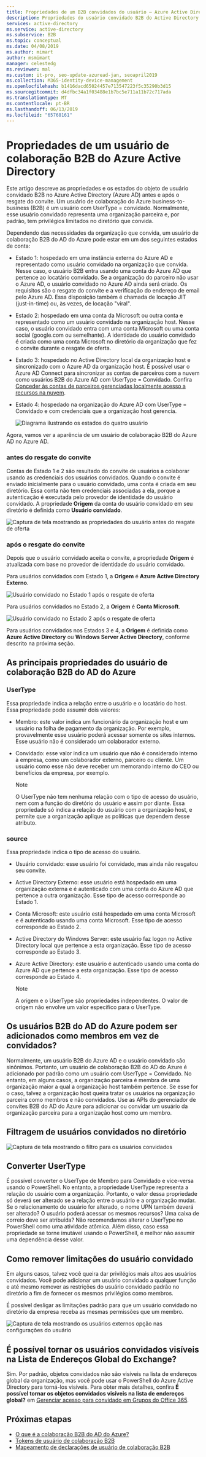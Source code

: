 ```yaml
---
title: Propriedades de um B2B convidados do usuário – Azure Active Directory | Microsoft Docs
description: Propriedades do usuário convidado B2B do Active Directory e estados antes e após o resgate do convite do Azure
services: active-directory
ms.service: active-directory
ms.subservice: B2B
ms.topic: conceptual
ms.date: 04/08/2019
ms.author: mimart
author: msmimart
manager: celestedg
ms.reviewer: mal
ms.custom: it-pro, seo-update-azuread-jan, seoapril2019
ms.collection: M365-identity-device-management
ms.openlocfilehash: b1416dacd65024457e713547223f5c35290b3d15
ms.sourcegitcommit: d4dfbc34a1f03488e1b7bc5e711a11b72c717ada
ms.translationtype: MT
ms.contentlocale: pt-BR
ms.lasthandoff: 06/13/2019
ms.locfileid: "65768161"
---
```

# <a name="properties-of-an-azure-active-directory-b2b-collaboration-user"></a>Propriedades de um usuário de colaboração B2B do Azure Active Directory

Este artigo descreve as propriedades e os estados do objeto de usuário convidado B2B no Azure Active Directory (Azure AD) antes e após o resgate do convite. Um usuário de colaboração do Azure business-to-business (B2B) é um usuário com UserType = convidado. Normalmente, esse usuário convidado representa uma organização parceira e, por padrão, tem privilégios limitados no diretório que convida.

Dependendo das necessidades da organização que convida, um usuário de colaboração B2B do AD do Azure pode estar em um dos seguintes estados de conta:

- Estado 1: hospedado em uma instância externa do Azure AD e representado como usuário convidado na organização que convida. Nesse caso, o usuário B2B entra usando uma conta do Azure AD que pertence ao locatário convidado. Se a organização do parceiro não usar o Azure AD, o usuário convidado no Azure AD ainda será criado. Os requisitos são o resgate do convite e a verificação do endereço de email pelo Azure AD. Essa disposição também é chamada de locação JIT (just-in-time) ou, às vezes, de locação "viral".

- Estado 2: hospedado em uma conta da Microsoft ou outra conta e representado como um usuário convidado na organização host. Nesse caso, o usuário convidado entra com uma conta Microsoft ou uma conta social (google.com ou semelhante). A identidade do usuário convidado é criada como uma conta Microsoft no diretório da organização que fez o convite durante o resgate de oferta.

- Estado 3: hospedado no Active Directory local da organização host e sincronizado com o Azure AD da organização host. É possível usar o Azure AD Connect para sincronizar as contas de parceiros com a nuvem como usuários B2B do Azure AD com UserType = Convidado. Confira [Conceder às contas de parceiros gerenciadas localmente acesso a recursos na nuvem](hybrid-on-premises-to-cloud.md).

- Estado 4: hospedado na organização do Azure AD com UserType = Convidado e com credenciais que a organização host gerencia.

  ![Diagrama ilustrando os estados do quatro usuário](media/user-properties/redemption-diagram.png)


Agora, vamos ver a aparência de um usuário de colaboração B2B do Azure AD no Azure AD.

### <a name="before-invitation-redemption"></a>antes do resgate do convite

Contas de Estado 1 e 2 são resultado do convite de usuários a colaborar usando as credenciais dos usuários convidados. Quando o convite é enviado inicialmente para o usuário convidado, uma conta é criada em seu diretório. Essa conta não tem credenciais associadas a ela, porque a autenticação é executada pelo provedor de identidade do usuário convidado. A propriedade **Origem** da conta do usuário convidado em seu diretório é definida como **Usuário convidado**. 

![Captura de tela mostrando as propriedades do usuário antes do resgate de oferta](media/user-properties/before-redemption.png)

### <a name="after-invitation-redemption"></a>após o resgate do convite

Depois que o usuário convidado aceita o convite, a propriedade **Origem** é atualizada com base no provedor de identidade do usuário convidado.

Para usuários convidados com Estado 1, a **Origem** é **Azure Active Directory Externo**.

![Usuário convidado no Estado 1 após o resgate de oferta](media/user-properties/after-redemption-state1.png)

Para usuários convidados no Estado 2, a **Origem** é **Conta Microsoft**.

![Usuário convidado no Estado 2 após o resgate de oferta](media/user-properties/after-redemption-state2.png)

Para usuários convidados nos Estados 3 e 4, a **Origem** é definida como **Azure Active Directory** ou **Windows Server Active Directory**, conforme descrito na próxima seção.

## <a name="key-properties-of-the-azure-ad-b2b-collaboration-user"></a>As principais propriedades do usuário de colaboração B2B do AD do Azure
### <a name="usertype"></a>UserType
Essa propriedade indica a relação entre o usuário e o locatário do host. Essa propriedade pode assumir dois valores:
- Membro: este valor indica um funcionário da organização host e um usuário na folha de pagamento da organização. Por exemplo, provavelmente esse usuário poderá acessar somente os sites internos. Esse usuário não é considerado um colaborador externo.

- Convidado: esse valor indica um usuário que não é considerado interno à empresa, como um colaborador externo, parceiro ou cliente. Um usuário como esse não deve receber um memorando interno do CEO ou benefícios da empresa, por exemplo.

  > [!NOTE]
  > O UserType não tem nenhuma relação com o tipo de acesso do usuário, nem com a função do diretório do usuário e assim por diante. Essa propriedade só indica a relação do usuário com a organização host, e permite que a organização aplique as políticas que dependem desse atributo.

### <a name="source"></a>source
Essa propriedade indica o tipo de acesso do usuário.

- Usuário convidado: esse usuário foi convidado, mas ainda não resgatou seu convite.

- Active Directory Externo: esse usuário está hospedado em uma organização externa e é autenticado com uma conta do Azure AD que pertence a outra organização. Esse tipo de acesso corresponde ao Estado 1.

- Conta Microsoft: este usuário está hospedado em uma conta Microsoft e é autenticado usando uma conta Microsoft. Esse tipo de acesso corresponde ao Estado 2.

- Active Directory do Windows Server: este usuário faz logon no Active Directory local que pertence a esta organização. Esse tipo de acesso corresponde ao Estado 3.

- Azure Active Directory: este usuário é autenticado usando uma conta do Azure AD que pertence a esta organização. Esse tipo de acesso corresponde ao Estado 4.
  > [!NOTE]
  > A origem e o UserType são propriedades independentes. O valor de origem não envolve um valor específico para o UserType.

## <a name="can-azure-ad-b2b-users-be-added-as-members-instead-of-guests"></a>Os usuários B2B do AD do Azure podem ser adicionados como membros em vez de convidados?
Normalmente, um usuário B2B do Azure AD e o usuário convidado são sinônimos. Portanto, um usuário de colaboração B2B do AD do Azure é adicionado por padrão como um usuário com UserType = Convidado. No entanto, em alguns casos, a organização parceira é membra de uma organização maior a qual a organização host também pertence. Se esse for o caso, talvez a organização host queira tratar os usuários na organização parceira como membros e não convidados. Use as APIs do gerenciador de convites B2B do AD do Azure para adicionar ou convidar um usuário da organização parceira para a organização host como um membro.

## <a name="filter-for-guest-users-in-the-directory"></a>Filtragem de usuários convidados no diretório

![Captura de tela mostrando o filtro para os usuários convidados](media/user-properties/filter-guest-users.png)

## <a name="convert-usertype"></a>Converter UserType
É possível converter o UserType de Membro para Convidado e vice-versa usando o PowerShell. No entanto, a propriedade UserType representa a relação do usuário com a organização. Portanto, o valor dessa propriedade só deverá ser alterado se a relação entre o usuário e a organização mudar. Se o relacionamento do usuário for alterado, o nome UPN também deverá ser alterado? O usuário poderá acessar os mesmos recursos? Uma caixa de correio deve ser atribuída? Não recomendamos alterar o UserType no PowerShell como uma atividade atômica. Além disso, caso essa propriedade se torne imutável usando o PowerShell, é melhor não assumir uma dependência desse valor.

## <a name="remove-guest-user-limitations"></a>Como remover limitações do usuário convidado
Em alguns casos, talvez você queira dar privilégios mais altos aos usuários convidados. Você pode adicionar um usuário convidado a qualquer função e até mesmo remover as restrições do usuário convidado padrão no diretório a fim de fornecer os mesmos privilégios como membros.

É possível desligar as limitações padrão para que um usuário convidado no diretório da empresa receba as mesmas permissões que um membro.

![Captura de tela mostrando os usuários externos opção nas configurações do usuário](media/user-properties/remove-guest-limitations.png)

## <a name="can-i-make-guest-users-visible-in-the-exchange-global-address-list"></a>É possível tornar os usuários convidados visíveis na Lista de Endereços Global do Exchange?
Sim. Por padrão, objetos convidados não são visíveis na lista de endereços global da organização, mas você pode usar o PowerShell do Azure Active Directory para torná-los visíveis. Para obter mais detalhes, confira **É possível tornar os objetos convidados visíveis na lista de endereços global?** em [Gerenciar acesso para convidado em Grupos do Office 365](https://docs.microsoft.com/office365/admin/create-groups/manage-guest-access-in-groups?redirectSourcePath=%252fen-us%252farticle%252fmanage-guest-access-in-office-365-groups-9de497a9-2f5c-43d6-ae18-767f2e6fe6e0&view=o365-worldwide#faq). 

## <a name="next-steps"></a>Próximas etapas

* [O que é a colaboração B2B do AD do Azure?](what-is-b2b.md)
* [Tokens de usuário de colaboração B2B](user-token.md)
* [Mapeamento de declarações de usuário de colaboração B2B](claims-mapping.md)
